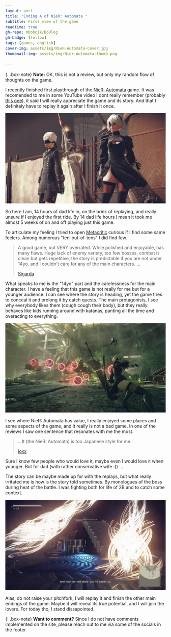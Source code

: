 ```yaml
---
layout: post
title: "Ending A of NieR: Automata "
subtitle: First view of the game
readtime: true
gh-repo: mbobcik/BoBlog
gh-badge: [follow]
tags: [games, english]
cover-img: assets/img/NieR-Automata-Cover.jpg
thumbnail-img: assets/img/Nier-Automata-thumb.png

---
```

{: .box-note}
**Note:** OK, this is not a review, but only my random flow of thoughts on the game.

I recently finished first playthrough of the [NieR: Automata](https://store.steampowered.com/app/524220/NieRAutomata/) game.
It was recomended to me in some YouTube video I dont really remember (probably [this one](https://www.youtube.com/watch?v=lpKBMqwNqMw)), it said I will really appreciate the game and its story. And that I definitely have to replay it again after I finish it once.

![9S and 2B - Two main protagonists](/assets/img/nier-img1.jpg)

So here I am, 14 hours of dad life in, on the brink of replaying, and really unsure if I enjoyed the first ride. By 14 dad life hours I mean it took me almost 5 weeks of on and off playing just this game.

To articulate my feeling I tried to open [Metacritic](https://www.metacritic.com/game/nier-automata/) curious if I find some same feelers. Among numerous "ten-out-of-tens" I did find few. 

> A good game, but VERY overrated. While polished and enjoyable, has many flaws. Huge lack of enemy variety, too few bosses, combat is clean but gets repetitive, the story is predictable if you are not under 14yo, and I couldn't care for any of the main characters. ...
> 
> [Sigarda](https://www.metacritic.com/user/Sigarda/)

What speaks to me is the "14yo" part and the carelessness for the main character. I have a feeling that this game is not really for me but for a younger audience. I can see where the story is heading, yet the game tries to conceal it and prolong it by catch quests. The main protagonists, I see why everybody likes them (cough cough their body), but they really behaves like kids running around with katanas, panting all the time and overacting to everything. 

![Battle with regular enemies](/assets/img/nier-img2.png)

I see where NieR: Automata has value, I really enjoyed some places and some aspects of the game, and it really is not a bad game. In one of the reviews I saw one sentence that resonates with me the most. 

> ...It (the NieR: Automata) is too Japanese style for me.
>
> [ioxx](https://www.metacritic.com/user/ioxx/)

Sure I know few people who would love it, maybe even I would love it when younger. But for dad (with rather conservative wife :)) ...

The story can be maybe made up for with the replays, but what really irritated me is how is the story told sometimes. By monologues of the boss during heat of the battle. I was fighting both for life of 2B and to catch some context.

![Boss fight with monologue](/assets/img/nier-fight.jpg)

Alas, do not raise your pitchfork, I will replay it and finish the other main endings of the game. Maybe it will reveal its true potential, and I will join the lovers. For today tho, I stand dissapointed.

{: .box-note}
**Want to comment?** Since I do not have comments implemented on the site, please reach out to me via some of the socials in the footer.